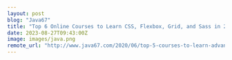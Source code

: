 ```yaml
---
layout: post
blog: "Java67"
title: "Top 6 Online Courses to Learn CSS, Flexbox, Grid, and Sass in 2023 - Best of Lot"
date: 2023-08-27T09:43:00Z
image: images/java.png
remote_url: "http://www.java67.com/2020/06/top-5-courses-to-learn-advanced-css.html"
---
```

